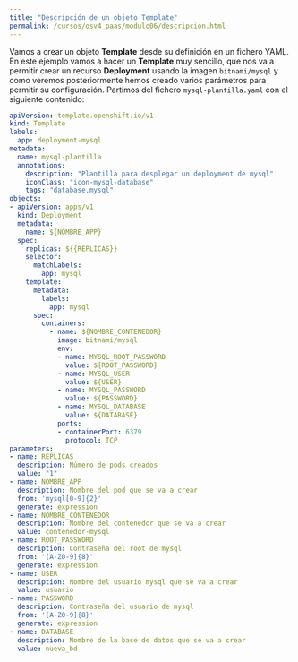 ```yaml
---
title: "Descripción de un objeto Template"
permalink: /cursos/osv4_paas/modulo06/descripcion.html
---
```


Vamos a crear un objeto **Template** desde su definición en un fichero YAML. En este ejemplo vamos a hacer un **Template** muy sencillo, que nos va a permitir crear un recurso **Deployment** usando la imagen `bitnami/mysql` y como veremos posteriormente hemos creado varios parámetros para permitir su configuración. Partimos del fichero `mysql-plantilla.yaml` con el siguiente contenido:

```yaml
apiVersion: template.openshift.io/v1
kind: Template
labels:
  app: deployment-mysql
metadata:
  name: mysql-plantilla
  annotations:
    description: "Plantilla para desplegar un deployment de mysql"
    iconClass: "icon-mysql-database"
    tags: "database,mysql"
objects:
- apiVersion: apps/v1
  kind: Deployment
  metadata:
    name: ${NOMBRE_APP}
  spec:
    replicas: ${{REPLICAS}}
    selector:
      matchLabels:
        app: mysql
    template:
      metadata:
        labels:
          app: mysql
      spec:
        containers:
          - name: ${NOMBRE_CONTENEDOR}
            image: bitnami/mysql  
            env:
            - name: MYSQL_ROOT_PASSWORD
              value: ${ROOT_PASSWORD}
            - name: MYSQL_USER
              value: ${USER}
            - name: MYSQL_PASSWORD
              value: ${PASSWORD}
            - name: MYSQL_DATABASE
              value: ${DATABASE}
            ports:
            - containerPort: 6379
              protocol: TCP
parameters:
- name: REPLICAS
  description: Número de pods creados
  value: "1"
- name: NOMBRE_APP
  description: Nombre del pod que se va a crear
  from: 'mysql[0-9]{2}'
  generate: expression
- name: NOMBRE_CONTENEDOR
  description: Nombre del contenedor que se va a crear
  value: contenedor-mysql
- name: ROOT_PASSWORD
  description: Contraseña del root de mysql
  from: '[A-Z0-9]{8}'
  generate: expression
- name: USER
  description: Nombre del usuario mysql que se va a crear
  value: usuario
- name: PASSWORD
  description: Contraseña del usuario de mysql
  from: '[A-Z0-9]{8}'
  generate: expression
- name: DATABASE
  description: Nombre de la base de datos que se va a crear
  value: nueva_bd
```

